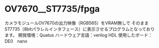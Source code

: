 # OV7670__ST7735/fpga
カメラモジュールOV7670の出力映像（RGB565）をVRAM無しで
そのままST7735（8bitパラレルインタフェース）に表示させるプログラムとなっております。
開発環境：Quatus
ハードウェア言語：verilog HDL
使用したボード：DE0　nano


